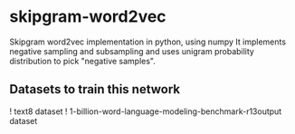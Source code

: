 # skipgram-word2vec
Skipgram word2vec implementation in python, using numpy
It implements negative sampling and subsampling and uses unigram probability distribution to pick "negative samples".

## Datasets to train this network
! text8 dataset
! 1-billion-word-language-modeling-benchmark-r13output dataset
